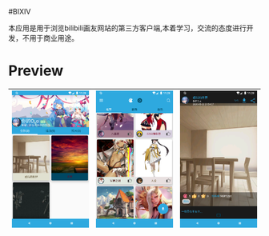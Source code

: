 #BIXIV

本应用是用于浏览bilibili画友网站的第三方客户端,本着学习，交流的态度进行开发，不用于商业用途。

# Preview
|![Preview](./preview/2.png) | ![Preview](./preview/1.png) | ![Preview](./preview/3.png) |
|:-------------------:|:------------------------:|:-----------------:|